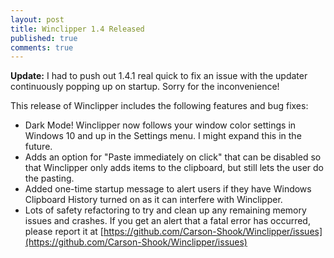 ```yaml
---
layout: post
title: Winclipper 1.4 Released
published: true
comments: true
---
```

**Update:** I had to push out 1.4.1 real quick to fix an issue with the updater continuously popping up on startup. Sorry for the inconvenience!

This release of Winclipper includes the following features and bug fixes:
- Dark Mode! Winclipper now follows your window color settings in Windows 10 and up in the Settings menu. I might expand this in the future.
- Adds an option for "Paste immediately on click" that can be disabled so that Winclipper only adds items to the clipboard, but still lets the user do the pasting.
- Added one-time startup message to alert users if they have Windows Clipboard History turned on as it can interfere with Winclipper.
- Lots of safety refactoring to try and clean up any remaining memory issues and crashes. If you get an alert that a fatal error has occurred, please report it at [https://github.com/Carson-Shook/Winclipper/issues](https://github.com/Carson-Shook/Winclipper/issues)